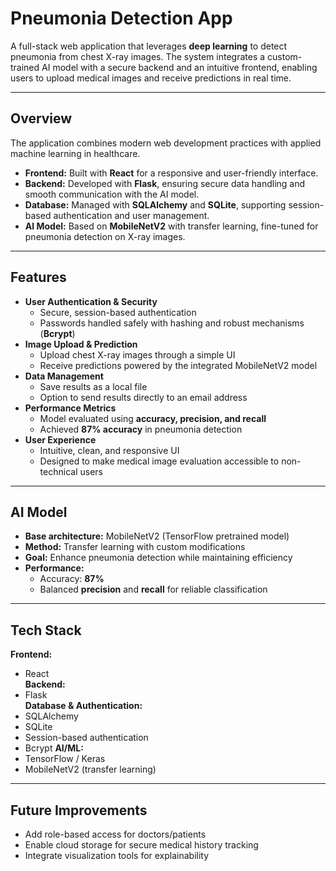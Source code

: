 # Pneumonia Detection App

A full-stack web application that leverages **deep learning** to detect pneumonia from chest X-ray images. The system integrates a custom-trained AI model with a secure backend and an intuitive frontend, enabling users to upload medical images and receive predictions in real time.  

---

## Overview  
The application combines modern web development practices with applied machine learning in healthcare.  
- **Frontend:** Built with **React** for a responsive and user-friendly interface.  
- **Backend:** Developed with **Flask**, ensuring secure data handling and smooth communication with the AI model.  
- **Database:** Managed with **SQLAlchemy** and **SQLite**, supporting session-based authentication and user management.  
- **AI Model:** Based on **MobileNetV2** with transfer learning, fine-tuned for pneumonia detection on X-ray images.  

---

## Features  
- **User Authentication & Security**  
  - Secure, session-based authentication  
  - Passwords handled safely with hashing and robust mechanisms (**Bcrypt**)
- **Image Upload & Prediction**  
  - Upload chest X-ray images through a simple UI  
  - Receive predictions powered by the integrated MobileNetV2 model  
- **Data Management**  
  - Save results as a local file  
  - Option to send results directly to an email address  
- **Performance Metrics**  
  - Model evaluated using **accuracy, precision, and recall**  
  - Achieved **87% accuracy** in pneumonia detection  
- **User Experience**  
  - Intuitive, clean, and responsive UI  
  - Designed to make medical image evaluation accessible to non-technical users  

---

## AI Model  
- **Base architecture:** MobileNetV2 (TensorFlow pretrained model)  
- **Method:** Transfer learning with custom modifications  
- **Goal:** Enhance pneumonia detection while maintaining efficiency  
- **Performance:**  
  - Accuracy: **87%**  
  - Balanced **precision** and **recall** for reliable classification  

---

## Tech Stack  
**Frontend:**  
- React  
**Backend:**  
- Flask  
**Database & Authentication:**  
- SQLAlchemy  
- SQLite  
- Session-based authentication
- Bcrypt
**AI/ML:**  
- TensorFlow / Keras  
- MobileNetV2 (transfer learning)  

---

## Future Improvements  
- Add role-based access for doctors/patients  
- Enable cloud storage for secure medical history tracking  
- Integrate visualization tools for explainability  

